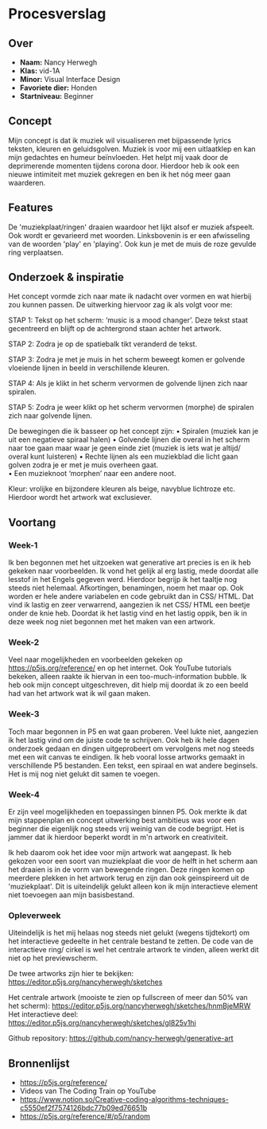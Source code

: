 
# Procesverslag

## Over
* **Naam:** Nancy Herwegh
* **Klas:** vid-1A
* **Minor:** Visual Interface Design
* **Favoriete dier:** Honden
* **Startniveau:** Beginner

## Concept
Mijn concept is dat ik muziek wil visualiseren met bijpassende lyrics teksten, kleuren en geluidsgolven. Muziek is voor mij een uitlaatklep en kan mijn gedachtes en humeur beïnvloeden. Het helpt mij vaak door de deprimerende momenten tijdens corona door. Hierdoor heb ik ook een nieuwe intimiteit met muziek gekregen en ben ik het nóg meer gaan waarderen. 

## Features

De 'muziekplaat/ringen' draaien waardoor het lijkt alsof er muziek afspeelt. Ook wordt er gevarieerd met woorden. Linksbovenin is er een afwisseling van de woorden 'play' en 'playing'. Ook kun je met de muis de roze gevulde ring verplaatsen.

## Onderzoek & inspiratie
Het concept vormde zich naar mate ik nadacht over vormen en wat hierbij zou kunnen passen. De uitwerking hiervoor zag ik als volgt voor me:

STAP 1:
Tekst op het scherm: ‘music is a mood changer’. Deze tekst staat gecentreerd en blijft op de achtergrond staan achter het artwork.

STAP 2:
Zodra je op de spatiebalk tikt veranderd de tekst.

STAP 3:
Zodra je met je muis in het scherm beweegt komen er golvende vloeiende lijnen in beeld in verschillende kleuren.

STAP 4:
Als je klikt in het scherm vervormen de golvende lijnen zich naar spiralen.

STAP 5:
Zodra je weer klikt op het scherm vervormen (morphe) de spiralen zich naar golvende lijnen.


De bewegingen die ik basseer op het concept zijn:
•	Spiralen (muziek kan je uit een negatieve spiraal halen)
•	Golvende lijnen die overal in het scherm naar toe gaan maar waar je geen einde ziet (muziek is iets wat je altijd/ overal kunt luisteren)
•	Rechte lijnen als een muziekblad die licht gaan golven zodra je er met je muis overheen gaat.  
•	Een muzieknoot ‘morphen’ naar een andere noot.

Kleur: vrolijke en bijzondere kleuren als beige, navyblue lichtroze etc. Hierdoor wordt het artwork wat exclusiever. 

## Voortang

### Week-1
Ik ben begonnen met het uitzoeken wat generative art precies is en ik heb gekeken naar voorbeelden. Ik vond het gelijk al erg lastig, mede doordat alle lesstof in het Engels gegeven werd. Hierdoor begrijp ik het taaltje nog steeds niet helemaal. Afkortingen, benamingen, noem het maar op. Ook worden er hele andere variabelen en code gebruikt dan in CSS/ HTML. Dat vind ik lastig en zeer verwarrend, aangezien ik net CSS/ HTML een beetje onder de knie heb. Doordat ik het lastig vind en het lastig oppik, ben ik in deze week nog niet begonnen met het maken van een artwork. 

### Week-2
Veel naar mogelijkheden en voorbeelden gekeken op https://p5js.org/reference/ en op het internet. Ook YouTube tutorials bekeken, alleen raakte ik hiervan in een too-much-information bubble. Ik heb ook mijn concept uitgeschreven, dit hielp mij doordat ik zo een beeld had van het artwork wat ik wil gaan maken.

### Week-3
Toch maar begonnen in P5 en wat gaan proberen. Veel lukte niet, aangezien ik het lastig vind om de juiste code te schrijven. Ook heb ik hele dagen onderzoek gedaan en dingen uitgeprobeert om vervolgens met nog steeds met een wit canvas te eindigen. Ik heb vooral losse artworks gemaakt in verschillende P5 bestanden. Een tekst, een spiraal en wat andere beginsels. Het is mij nog niet gelukt dit samen te voegen. 

### Week-4
Er zijn veel mogelijkheden en toepassingen binnen P5. Ook merkte ik dat mijn stappenplan en concept uitwerking best ambitieus was voor een beginner die eigenlijk nog steeds vrij weinig van de code begrijpt. Het is jammer dat ik hierdoor beperkt wordt in m'n artwork en creativiteit. 

Ik heb daarom ook het idee voor mijn artwork wat aangepast. Ik heb gekozen voor een soort van muziekplaat die voor de helft in het scherm aan het draaien is in de vorm van bewegende ringen. Deze ringen komen op meerdere plekken in het artwork terug en zijn dan ook geinspireerd uit de 'muziekplaat'. Dit is uiteindelijk gelukt alleen kon ik mijn interactieve element niet toevoegen aan mijn basisbestand.

### Opleverweek
Uiteindelijk is het mij helaas nog steeds niet gelukt (wegens tijdtekort) om het interactieve gedeelte in het centrale bestand te zetten. De code van de interactieve ring/ cirkel is wel het centrale artwork te vinden, alleen werkt dit niet op het previewscherm. 

De twee artworks zijn hier te bekijken:
https://editor.p5js.org/nancyherwegh/sketches

Het centrale artwork (mooiste te zien op fullscreen of meer dan 50% van het scherm):
https://editor.p5js.org/nancyherwegh/sketches/hnmBjeMRW
Het interactieve deel:
https://editor.p5js.org/nancyherwegh/sketches/gl825v1hi

Github repository:
https://github.com/nancy-herwegh/generative-art

## Bronnenlijst

* https://p5js.org/reference/ 
* Videos van The Coding Train op YouTube
* https://www.notion.so/Creative-coding-algorithms-techniques-c5550ef2f7574126bdc77b09ed76651b
* https://p5js.org/reference/#/p5/random
